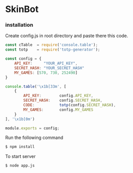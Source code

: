 # SkinBot

### installation

Create config.js in root directory and paste there this code.

```js
const cTable  = require('console.table');
const totp 	  = require('totp-generator');

const config = {
	API_KEY:     "YOUR_API_KEY",
    SECRET_HASH: "YOUR_SECRET_HASH"
	MY_GAMES: [570, 730, 252490]
}

console.table('\x1b[33m', [
	{
		API_KEY: 		config.API_KEY,
		SECRET_HASH: 	config.SECRET_HASH,
		CODE: 			totp(config.SECRET_HASH),
		MY_GAMES: 		config.MY_GAMES
	}
], '\x1b[0m')

module.exports = config;
```

Run the following command
```bash
$ npm install
```


To start server
```bash
$ node app.js
```
